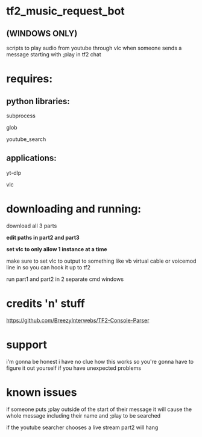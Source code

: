 # tf2_music_request_bot

## **(WINDOWS ONLY)**
scripts to play audio from youtube through vlc when someone sends a message starting with ;play in tf2 chat

# requires:
## python libraries:
  subprocess
  
  glob
  
  youtube_search
## applications:
  yt-dlp
  
  vlc

# downloading and running:
  download all 3 parts

  **edit paths in part2 and part3**

  **set vlc to only allow 1 instance at a time**

  make sure to set vlc to output to something like vb virtual cable or voicemod line in so you can hook it up to tf2
  
  run part1 and part2 in 2 separate cmd windows

# credits 'n' stuff
https://github.com/BreezyInterwebs/TF2-Console-Parser

# support
i'm gonna be honest i have no clue how this works so you're gonna have to figure it out yourself if you have unexpected problems

# known issues
if someone puts ;play outside of the start of their message it will cause the whole message including their name and ;play to be searched

if the youtube searcher chooses a live stream part2 will hang

